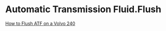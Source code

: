 # Automatic Transmission Fluid.Flush
[How to Flush ATF on a Volvo 240](https://youtu.be/qIKru4W4OSI)
